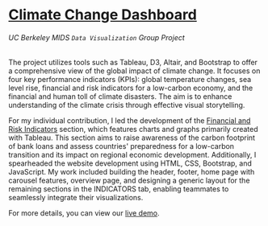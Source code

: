 # [Climate Change Dashboard](https://groups.ischool.berkeley.edu/ClimateVis/index.html)
###### <i>UC Berkeley MIDS `Data Visualization` Group Project</i>

The project utilizes tools such as Tableau, D3, Altair, and Bootstrap to offer a comprehensive view of the global impact of climate change. It focuses on four key performance indicators (KPIs): global temperature changes, sea level rise, financial and risk indicators for a low-carbon economy, and the financial and human toll of climate disasters. The aim is to enhance understanding of the climate crisis through effective visual storytelling.

For my individual contribution, I led the development of the [Financial and Risk Indicators](https://groups.ischool.berkeley.edu/ClimateVis/cfbl.html) section, which features charts and graphs primarily created with Tableau. This section aims to raise awareness of the carbon footprint of bank loans and assess countries' preparedness for a low-carbon transition and its impact on regional economic development. Additionally, I spearheaded the website development using HTML, CSS, Bootstrap, and JavaScript. My work included building the header, footer, home page with carousel features, overview page, and designing a generic layout for the remaining sections in the INDICATORS tab, enabling teammates to seamlessly integrate their visualizations.

For more details, you can view our [live demo](https://drive.google.com/file/d/1b4dWghYWxcTrHJvncjXVlBWemisMCdLA/view).











